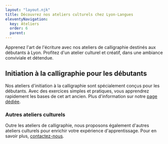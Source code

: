 ```yaml
---
layout: "layout.njk"
title: Découvrez nos ateliers culturels chez Lyon-Langues
eleventyNavigation:
  key: Ateliers
  order: 6
  parent:
---
```

Apprenez l'art de l'écriture avec nos ateliers de calligraphie destinés aux débutants à Lyon. Profitez d'un atelier culturel et créatif, dans une ambiance conviviale et détendue.

## Initiation à la calligraphie pour les débutants

Nos ateliers d'initiation à la calligraphie sont spécialement conçus pour les débutants. Avec des exercices simples et pratiques, vous apprendrez rapidement les bases de cet art ancien. Plus d'information sur notre [page dédiée](http://site-pertinent-1.com).

### Autres ateliers culturels

Outre les ateliers de calligraphie, nous proposons également d'autres ateliers culturels pour enrichir votre expérience d'apprentissage. Pour en savoir plus, [contactez-nous](/contact).
